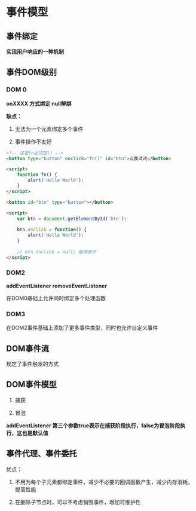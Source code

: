 # 事件模型

## 事件绑定

**实现用户响应的一种机制**

## 事件DOM级别

### DOM 0

**onXXXX 方式绑定 null解绑**

**缺点：**

1. 无法为一个元素绑定多个事件

2. 事件操作不友好
```html
<!-- 这里fn必须加() -->
<button type="button" onclick="fn()" id="btn">点我试试</button>

<script>
    function fn() {
        alert('Hello World');
    }
</script>
```
```html
<button id="btn" type="button"></button>

<script>
    var btn = document.getElementById('btn');
    
    btn.onclick = function() {
        alert('Hello World');
    }
    
    // btn.onclick = null; 解绑事件 
</script>
```
### DOM2

**addEventListener removeEventListener**

在DOM0基础上允许同时绑定多个处理函数

### DOM3

在DOM2事件基础上添加了更多事件类型，同时也允许自定义事件

## DOM事件流

规定了事件触发的方式

## DOM事件模型

1. 捕获

2. 冒泡

**addEventListener 第三个参数true表示在捕获阶段执行，false为冒泡阶段执行，这也是默认值**


## 事件代理、事件委托

优点：

1. 不用为每个子元素都绑定事件，减少不必要的回调函数产生，减少内存消耗，提高性能

2. 在删除子节点时，可以不考虑销毁事件，增加可维护性